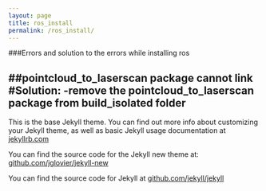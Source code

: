 ```yaml
---
layout: page
title: ros_install 
permalink: /ros_install/
---
```

###Errors and solution to the errors while installing ros

##pointcloud_to_laserscan package cannot link
#Solution:
-remove the pointcloud_to_laserscan package from build_isolated folder
-
This is the base Jekyll theme. You can find out more info about customizing your Jekyll theme, as well as basic Jekyll usage documentation at [jekyllrb.com](http://jekyllrb.com/)

You can find the source code for the Jekyll new theme at: [github.com/jglovier/jekyll-new](https://github.com/jglovier/jekyll-new)

You can find the source code for Jekyll at [github.com/jekyll/jekyll](https://github.com/jekyll/jekyll)
